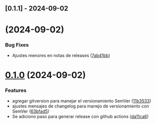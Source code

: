 ## [0.1.1] - 2024-09-02
#  (2024-09-02)


### Bug Fixes

* Ajustes menores en notas de releases ([7ab41bb](https://github.com/zluis1992/ProductCatalogManagementAPI/commit/7ab41bb988abeb646cbe713a8543fdb808df8cc2))



# [0.1.0](https://github.com/zluis1992/ProductCatalogManagementAPI/compare/11b353326ee3af16216b26d65ec27a9473164a7b...0.1.0) (2024-09-02)


### Features

* agregar gitversion para manejar el versionamiento SemVer ([11b3533](https://github.com/zluis1992/ProductCatalogManagementAPI/commit/11b353326ee3af16216b26d65ec27a9473164a7b))
* ajustes mensajes de changelog para manejo de versionamiento con SemVer ([63bfad5](https://github.com/zluis1992/ProductCatalogManagementAPI/commit/63bfad50e8f2951cba5f044aec15acf00382c59f))
* Se adiciono paso para generar release con github actions ([da11ca6](https://github.com/zluis1992/ProductCatalogManagementAPI/commit/da11ca624655c2b94805d7b5dd5b78beb59f0d4b))



